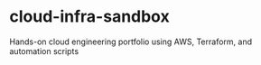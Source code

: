 # cloud-infra-sandbox
Hands-on cloud engineering portfolio using AWS, Terraform, and automation scripts
